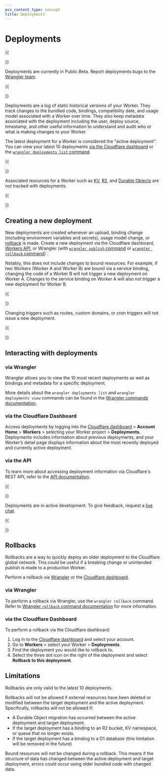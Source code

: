```yaml
---
pcx_content_type: concept
title: Deployments
---
```


# Deployments

{{<Aside type="note">}}

Deployments are currently in Public Beta. Report deployments bugs to the [Wrangler team](https://github.com/cloudflare/wrangler2/issues/new/choose).

{{</Aside>}}

Deployments are a log of static historical versions of your Worker. They track changes to the bundled code, bindings, compatibility date, and usage model associated with a Worker over time. They also keep metadata associated with the deployment including the user, deploy source, timestamp, and other useful information to understand and audit who or what is making changes to your Worker.

The latest deployment for a Worker is considered the "active deployment". You can view your latest 10 deployments [via the Cloudflare dashboard](#via-the-cloudflare-dashboard) or the [`wrangler deployments list` command](#via-wrangler).

{{<Aside type="note">}}

Associated resources for a Worker such as [KV](/workers/wrangler/workers-kv/), [R2](/r2/), and [Durable Objects](/workers/learning/using-durable-objects/) are not tracked with deployments.

{{</Aside>}}

## Creating a new deployment

New deployments are created whenever an upload, binding change (including environment variables and secrets), usage model change, or [rollback](#rollbacks) is made. Create a new deployment via the Cloudflare dashboard, [Workers API](/api), or Wrangler (with [`wrangler publish` command](/workers/wrangler/commands#publish) or [`wrangler rollback` command](/workers/wrangler/commands#rollback)) .

Notably, this does not include changes to bound resources. For example, if two Workers (Worker A and Worker B) are bound via a service binding, changing the code of a Worker B will not trigger a new deployment on Worker A. Changes to the service binding on Worker A will also not trigger a new deployment for Worker B.

{{<Aside type="note">}}

Changing triggers such as routes, custom domains, or cron triggers will not issue a new deployment.

{{</Aside>}}

## Interacting with deployments

### via Wrangler

Wrangler allows you to view the 10 most recent deployments as well as bindings and metadata for a specific deployment.

More details about the `wrangler deployments list` and `wrangler deployments view` commands can be found in the [Wrangler commands documentation](/workers/wrangler/commands#deployments).

### via the Cloudflare Dashboard

Access deployments by logging into the [Cloudflare dashboard](https://dash.cloudflare.com) > **Account Home** > **Workers** > selecting your Worker project > **Deployments**. Deployments includes information about previous deployments, and your Worker’s detail page displays information about the most recently deployed and currently active deployment.

### via the API

To learn more about accessing deployment information via Cloudflare's REST API, refer to the [API documentation](/api/#worker-deployments-properties).

{{<Aside type="note">}}

Deployments are in active development. To give feedback, request a [live chat](https://www.cloudflare.com/lp/developer-week-deployments).

{{</Aside>}}

## Rollbacks
Rollbacks are a way to quickly deploy an older deployment to the Cloudflare global network. This could be useful if a breaking change or unintended publish is made to a production Worker.

Perform a rollback via [Wrangler](/workers/platform/deployments/#via-wrangler-1) or the [Cloudflare dashboard](/workers/platform/deployments/#via-the-cloudflare-dashboard-1).

### via Wrangler

To perform a rollback via Wrangler, use the `wrangler rollback` command. Refer to [Wrangler `rollback` command documentation](/workers/wrangler/commands#rollback) for more information.

### via the Cloudflare Dashboard

To perform a rollback via the Cloudflare dashboard:

1. Log in to the [Cloudflare dashboard](https://dash.cloudflare.com) and select your account.
2. Go to **Workers** > select your Worker > **Deployments**. 
3. Find the deployment you would like to rollback to.
4. Select the three dot icon on the right of the deployment and select **Rollback to this deployment**.

## Limitations

Rollbacks are only valid to the latest 10 deployments. 

Rollbacks will not be allowed if external resources have been deleted or modified between the target deployment and the active deployment. Specifically, rollbacks will not be allowed if:

- A Durable Object migration has occurred between the active deployment and target deployment.
- If the target deployment has a binding to an R2 bucket, KV namespace, or queue that no longer exists.
- If the target deployment has a binding to a D1 database (this limitation will be removed in the future)

Bound resources will not be changed during a rollback. This means if the structure of data has changed between the active deployment and target deployment, errors could occur using older bundled code with changed data.
